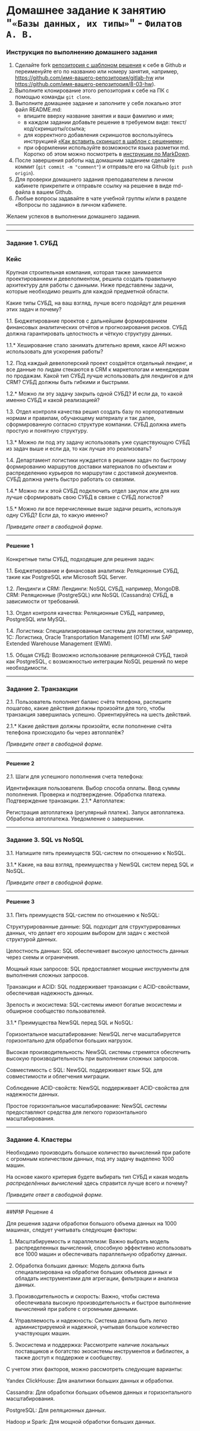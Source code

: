 # Домашнее задание к занятию "`«Базы данных, их типы»`" - `Филатов А. В.`


### Инструкция по выполнению домашнего задания

1. Сделайте fork [репозитория c шаблоном решения](https://github.com/netology-code/sys-pattern-homework) к себе в Github и переименуйте его по названию или номеру занятия, например, https://github.com/имя-вашего-репозитория/gitlab-hw или https://github.com/имя-вашего-репозитория/8-03-hw).
2. Выполните клонирование этого репозитория к себе на ПК с помощью команды `git clone`.
3. Выполните домашнее задание и заполните у себя локально этот файл README.md:
   - впишите вверху название занятия и ваши фамилию и имя;
   - в каждом задании добавьте решение в требуемом виде: текст/код/скриншоты/ссылка;
   - для корректного добавления скриншотов воспользуйтесь инструкцией [«Как вставить скриншот в шаблон с решением»](https://github.com/netology-code/sys-pattern-homework/blob/main/screen-instruction.md);
   - при оформлении используйте возможности языка разметки md. Коротко об этом можно посмотреть в [инструкции по MarkDown](https://github.com/netology-code/sys-pattern-homework/blob/main/md-instruction.md).
4. После завершения работы над домашним заданием сделайте коммит (`git commit -m "comment"`) и отправьте его на Github (`git push origin`).
5. Для проверки домашнего задания преподавателем в личном кабинете прикрепите и отправьте ссылку на решение в виде md-файла в вашем Github.
6. Любые вопросы задавайте в чате учебной группы и/или в разделе «Вопросы по заданию» в личном кабинете.

Желаем успехов в выполнении домашнего задания.

---

---


### Задание 1. СУБД

### Кейс
Крупная строительная компания, которая также занимается проектированием и девелопментом, решила создать 
правильную архитектуру для работы с данными. Ниже представлены задачи, которые необходимо решить для
каждой предметной области. 

Какие типы СУБД, на ваш взгляд, лучше всего подойдут для решения этих задач и почему? 
 
1.1. Бюджетирование проектов с дальнейшим формированием финансовых аналитических отчётов и прогнозирования рисков.
СУБД должна гарантировать целостность и чёткую структуру данных.

1.1.* Хеширование стало занимать длительно время, какое API можно использовать для ускорения работы? 

1.2. Под каждый девелоперский проект создаётся отдельный лендинг, и все данные по лидам стекаются в CRM к 
маркетологам и менеджерам по продажам. Какой тип СУБД лучше использовать для лендингов и для CRM? 
СУБД должны быть гибкими и быстрыми.

1.2.* Можно ли эту задачу закрыть одной СУБД? И если да, то какой именно СУБД и какой реализацией?

1.3. Отдел контроля качества решил создать базу по корпоративным нормам и правилам, обучающему материалу 
и так далее, сформированную согласно структуре компании. СУБД должна иметь простую и понятную структуру.

1.3.* Можно ли под эту задачу использовать уже существующую СУБД из задач выше и если да, то как лучше это 
реализовать?

1.4. Департамент логистики нуждается в решении задач по быстрому формированию маршрутов доставки материалов 
по объектам и распределению курьеров по маршрутам с доставкой документов. СУБД должна уметь быстро работать
со связями.

1.4.* Можно ли к этой СУБД подключить отдел закупок или для них лучше сформировать свою СУБД в связке с СУБД 
логистов?

1.5.* Можно ли все перечисленные выше задачи решить, используя одну СУБД? Если да, то какую именно?

*Приведите ответ в свободной форме.*

---
#### Решение 1

Конкретные типы СУБД, подходящие для решения задач:

1.1. Бюджетирование и финансовая аналитика:
Реляционные СУБД, такие как PostgreSQL или Microsoft SQL Server.

1.2. Лендинги и CRM:
Лендинги: NoSQL СУБД, например, MongoDB.
CRM: Реляционные (PostgreSQL) или NoSQL (Cassandra) СУБД, в зависимости от требований.

1.3. Отдел контроля качества:
Реляционные СУБД, например, PostgreSQL или MySQL.

1.4. Логистика:
Специализированные системы для логистики, например, 1С: Логистика, Oracle Transportation Management (OTM) или SAP Extended Warehouse Management (EWM).

1.5. Общая СУБД:
Возможно использование реляционной СУБД, такой как PostgreSQL, с возможностью интеграции NoSQL решений по мере необходимости.

---
### Задание 2. Транзакции

2.1. Пользователь пополняет баланс счёта телефона, распишите пошагово, какие действия должны произойти для того, чтобы 
транзакция завершилась успешно. Ориентируйтесь на шесть действий.

2.1.* Какие действия должны произойти, если пополнение счёта телефона происходило бы через автоплатёж?

*Приведите ответ в свободной форме.*

---
#### Решение 2

2.1. Шаги для успешного пополнения счета телефона:

Идентификация пользователя.
Выбор способа оплаты.
Ввод суммы пополнения.
Проверка и подтверждение.
Обработка платежа.
Подтверждение транзакции.
2.1.* Автоплатеж:

Регистрация автоплатежа (регулярный платеж).
Запуск автоплатежа.
Обработка автоплатежа.
Уведомление о завершении.

---
### Задание 3. SQL vs NoSQL

3.1. Напишите пять преимуществ SQL-систем по отношению к NoSQL. 

3.1.* Какие, на ваш взгляд, преимущества у NewSQL систем перед SQL и NoSQL.

*Приведите ответ в свободной форме.*

---
#### Решение 3

3.1. Пять преимуществ SQL-систем по отношению к NoSQL:

Структурированные данные: SQL подходит для структурированных данных, что делает его хорошим выбором для задач с жесткой структурой данных.

Целостность данных: SQL обеспечивает высокую целостность данных через схемы и ограничения.

Мощный язык запросов: SQL предоставляет мощные инструменты для выполнения сложных запросов.

Транзакции и ACID: SQL поддерживает транзакции с ACID-свойствами, обеспечивая надежность данных.

Зрелость и экосистема: SQL-системы имеют богатые экосистемы и обширное сообщество пользователей.

3.1.* Преимущества NewSQL перед SQL и NoSQL:

Горизонтальное масштабирование: NewSQL легче масштабируется горизонтально для обработки больших нагрузок.

Высокая производительность: NewSQL системы стремятся обеспечить высокую производительность при выполнении сложных запросов.

Совместимость с SQL: NewSQL поддерживает язык SQL для совместимости и облегчения миграции.

Соблюдение ACID-свойств: NewSQL поддерживает ACID-свойства для надежности данных.

Простое горизонтальное масштабирование: NewSQL системы предоставляют средства для легкого горизонтального масштабирования.

---
### Задание 4. Кластеры

Необходимо производить большое количество вычислений при работе с огромным количеством данных, под эту задачу 
выделено 1000 машин. 

На основе какого критерия будете выбирать тип СУБД и какая модель *распределённых вычислений* 
здесь справится лучше всего и почему?

*Приведите ответ в свободной форме.*

---
##№№ Решение 4

Для решения задачи обработки большого объема данных на 1000 машинах, следует учитывать следующие факторы:

1. Масштабируемость и параллелизм: Важно выбрать модель распределенных вычислений, способную эффективно использовать все 1000 машин и обеспечивать параллельную обработку данных.

2. Обработка больших данных: Модель должна быть специализирована на обработке больших объемов данных и обладать инструментами для агрегации, фильтрации и анализа данных.

3. Производительность и скорость: Важно, чтобы система обеспечивала высокую производительность и быстрое выполнение вычислений при работе с огромными данными.

4. Управляемость и надежность: Система должна быть легко администрируемой и надежной, учитывая большое количество участвующих машин.

5. Экосистема и поддержка: Рассмотрите наличие локальных поставщиков и богатство экосистемы инструментов и библиотек, а также доступ к поддержке и сообществу.

С учетом этих факторов, можно рассмотреть следующие варианты:

Yandex ClickHouse: Для аналитики больших данных и обработки.

Cassandra: Для обработки больших объемов данных и горизонтального масштабирования.

PostgreSQL: Для реляционных данных.

Hadoop и Spark: Для мощной обработки больших данных.